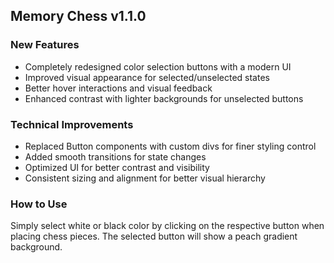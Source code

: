 ## Memory Chess v1.1.0

### New Features
- Completely redesigned color selection buttons with a modern UI
- Improved visual appearance for selected/unselected states
- Better hover interactions and visual feedback
- Enhanced contrast with lighter backgrounds for unselected buttons

### Technical Improvements
- Replaced Button components with custom divs for finer styling control
- Added smooth transitions for state changes
- Optimized UI for better contrast and visibility
- Consistent sizing and alignment for better visual hierarchy

### How to Use
Simply select white or black color by clicking on the respective button when placing chess pieces. The selected button will show a peach gradient background. 